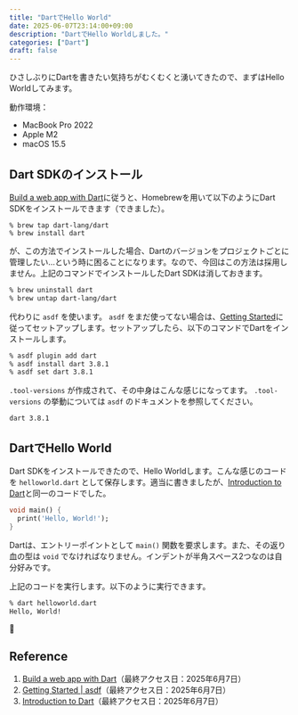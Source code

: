 ```yaml
---
title: "DartでHello World"
date: 2025-06-07T23:14:00+09:00
description: "DartでHello Worldしました。"
categories: ["Dart"]
draft: false
---
```


ひさしぶりにDartを書きたい気持ちがむくむくと湧いてきたので、まずはHello Worldしてみます。

動作環境：
- MacBook Pro 2022
- Apple M2
- macOS 15.5

## Dart SDKのインストール

[Build a web app with Dart](https://dart.dev/web/get-started)に従うと、Homebrewを用いて以下のようにDart SDKをインストールできます（できました）。

```
% brew tap dart-lang/dart
% brew install dart
```

が、この方法でインストールした場合、Dartのバージョンをプロジェクトごとに管理したい...という時に困ることになります。なので、今回はこの方法は採用しません。上記のコマンドでインストールしたDart SDKは消しておきます。

```bash
% brew uninstall dart
% brew untap dart-lang/dart
```

代わりに `asdf` を使います。 `asdf` をまだ使ってない場合は、[Getting Started](https://asdf-vm.com/guide/getting-started.html)に従ってセットアップします。セットアップしたら、以下のコマンドでDartをインストールします。

```bash
% asdf plugin add dart
% asdf install dart 3.8.1
% asdf set dart 3.8.1
```

`.tool-versions` が作成されて、その中身はこんな感じになってます。 `.tool-versions` の挙動については `asdf` のドキュメントを参照してください。

```
dart 3.8.1
```

## DartでHello World

Dart SDKをインストールできたので、Hello Worldします。こんな感じのコードを `helloworld.dart` として保存します。適当に書きましたが、[Introduction to Dart](https://dart.dev/language)と同一のコードでした。

```dart
void main() {
  print('Hello, World!');
}
```

Dartは、エントリーポイントとして `main()` 関数を要求します。また、その返り血の型は `void` でなければなりません。インデントが半角スペース2つなのは自分好みです。

上記のコードを実行します。以下のように実行できます。

```bash
% dart helloworld.dart
Hello, World!
```

🎉

## Reference

1. [Build a web app with Dart](https://dart.dev/web/get-started)（最終アクセス日：2025年6月7日）
2. [Getting Started | asdf](https://asdf-vm.com/guide/getting-started.html)（最終アクセス日：2025年6月7日）
3. [Introduction to Dart](https://dart.dev/language)（最終アクセス日：2025年6月7日）
